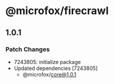 # @microfox/firecrawl

## 1.0.1

### Patch Changes

- 7243805: initialize package
- Updated dependencies [7243805]
  - @microfox/core@1.0.1
